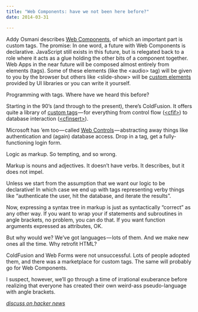 ```yaml
---
title: "Web Components: have we not been here before?"
date: 2014-03-31

---
```


Addy Osmani describes [Web Components](http://addyosmani.com/blog/the-webs-declarative-composable-future/), of which an important part is custom tags. The promise:
In one word, a future with Web Components is declarative. JavaScript still exists in this future, but is relegated back to a role where it acts as a glue holding the other bits of a component together. Web Apps in the near future will be composed almost entirely from elements (tags). Some of these elements (like the &lt;audio&gt; tag) will be given to you by the browser but others like &lt;slide-show&gt; will be [custom elements](http://www.html5rocks.com/en/tutorials/webcomponents/customelements/) provided by UI libraries or you can write it yourself.

Programming with tags. Where have we heard this before?

Starting in the 90’s (and through to the present), there’s ColdFusion. It offers quite a library of [custom tags](http://help.adobe.com/en_US/ColdFusion/9.0/CFMLRef/WSc3ff6d0ea77859461172e0811cbec17576-7ffd.html) — for everything from control flow ([&lt;cfif&gt;](http://help.adobe.com/en_US/ColdFusion/9.0/CFMLRef/WSc3ff6d0ea77859461172e0811cbec22c24-7fe8.html)) to database interaction ([&lt;cfinsert&gt;](http://help.adobe.com/en_US/ColdFusion/9.0/CFMLRef/WSc3ff6d0ea77859461172e0811cbec22c24-7c78.html)).

Microsoft has ’em too — called [Web Controls](http://msdn.microsoft.com/en-us/library/fxh7k08z%28v=vs.100%29.aspx) — abstracting away things like authentication and (again) database access. Drop in a tag, get a fully-functioning login form.

Logic as markup. So tempting, and so wrong.

Markup is nouns and adjectives. It doesn’t have verbs. It describes, but it does not impel.

Unless we start from the assumption that we want our logic to be declarative! In which case we end up with tags representing verby things like “authenticate the user, hit the database, and iterate the results”.

Now, expressing a syntax tree in markup is just as syntactically “correct” as any other way. If you want to wrap your if statements and subroutines in angle brackets, no problem, you can do that. If you want function arguments expressed as attributes, OK.

But why would we? We’ve got languages — lots of them. And we make new ones all the time. Why retrofit HTML?

ColdFusion and Web Forms were not unsuccessful. Lots of people adopted them, and there was a marketplace for custom tags. The same will probably go for Web Components.

I suspect, however, we’ll go through a time of irrational exuberance before realizing that everyone has created their own weird-ass pseudo-language with angle brackets.

[_discuss on hacker news_](https://news.ycombinator.com/item?id=7502512)
